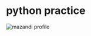 # python practice

![mazandi profile](http://mazandi.herokuapp.com/api?handle={gyeongdeang}&theme=warm)
